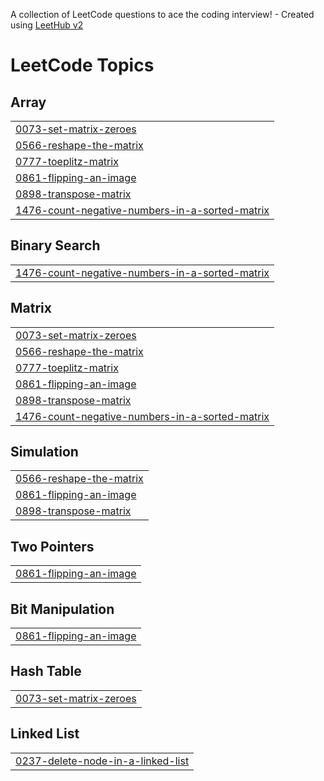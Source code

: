 A collection of LeetCode questions to ace the coding interview! - Created using [LeetHub v2](https://github.com/arunbhardwaj/LeetHub-2.0)
<!---LeetCode Topics Start-->
# LeetCode Topics
## Array
|  |
| ------- |
| [0073-set-matrix-zeroes](https://github.com/Upendranani9/LeetCode/tree/master/0073-set-matrix-zeroes) |
| [0566-reshape-the-matrix](https://github.com/Upendranani9/LeetCode/tree/master/0566-reshape-the-matrix) |
| [0777-toeplitz-matrix](https://github.com/Upendranani9/LeetCode/tree/master/0777-toeplitz-matrix) |
| [0861-flipping-an-image](https://github.com/Upendranani9/LeetCode/tree/master/0861-flipping-an-image) |
| [0898-transpose-matrix](https://github.com/Upendranani9/LeetCode/tree/master/0898-transpose-matrix) |
| [1476-count-negative-numbers-in-a-sorted-matrix](https://github.com/Upendranani9/LeetCode/tree/master/1476-count-negative-numbers-in-a-sorted-matrix) |
## Binary Search
|  |
| ------- |
| [1476-count-negative-numbers-in-a-sorted-matrix](https://github.com/Upendranani9/LeetCode/tree/master/1476-count-negative-numbers-in-a-sorted-matrix) |
## Matrix
|  |
| ------- |
| [0073-set-matrix-zeroes](https://github.com/Upendranani9/LeetCode/tree/master/0073-set-matrix-zeroes) |
| [0566-reshape-the-matrix](https://github.com/Upendranani9/LeetCode/tree/master/0566-reshape-the-matrix) |
| [0777-toeplitz-matrix](https://github.com/Upendranani9/LeetCode/tree/master/0777-toeplitz-matrix) |
| [0861-flipping-an-image](https://github.com/Upendranani9/LeetCode/tree/master/0861-flipping-an-image) |
| [0898-transpose-matrix](https://github.com/Upendranani9/LeetCode/tree/master/0898-transpose-matrix) |
| [1476-count-negative-numbers-in-a-sorted-matrix](https://github.com/Upendranani9/LeetCode/tree/master/1476-count-negative-numbers-in-a-sorted-matrix) |
## Simulation
|  |
| ------- |
| [0566-reshape-the-matrix](https://github.com/Upendranani9/LeetCode/tree/master/0566-reshape-the-matrix) |
| [0861-flipping-an-image](https://github.com/Upendranani9/LeetCode/tree/master/0861-flipping-an-image) |
| [0898-transpose-matrix](https://github.com/Upendranani9/LeetCode/tree/master/0898-transpose-matrix) |
## Two Pointers
|  |
| ------- |
| [0861-flipping-an-image](https://github.com/Upendranani9/LeetCode/tree/master/0861-flipping-an-image) |
## Bit Manipulation
|  |
| ------- |
| [0861-flipping-an-image](https://github.com/Upendranani9/LeetCode/tree/master/0861-flipping-an-image) |
## Hash Table
|  |
| ------- |
| [0073-set-matrix-zeroes](https://github.com/Upendranani9/LeetCode/tree/master/0073-set-matrix-zeroes) |
## Linked List
|  |
| ------- |
| [0237-delete-node-in-a-linked-list](https://github.com/Upendranani9/LeetCode/tree/master/0237-delete-node-in-a-linked-list) |
<!---LeetCode Topics End-->